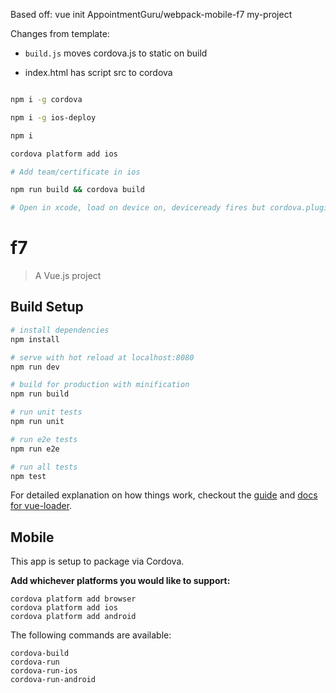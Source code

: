 Based off: vue init AppointmentGuru/webpack-mobile-f7 my-project

Changes from template:

- ```build.js``` moves cordova.js to static on build 

- index.html has script src to cordova


```sh

npm i -g cordova 

npm i -g ios-deploy

npm i

cordova platform add ios

# Add team/certificate in ios

npm run build && cordova build

# Open in xcode, load on device on, deviceready fires but cordova.plugins undefined

```


# f7

> A Vue.js project

## Build Setup

``` bash
# install dependencies
npm install

# serve with hot reload at localhost:8080
npm run dev

# build for production with minification
npm run build

# run unit tests
npm run unit

# run e2e tests
npm run e2e

# run all tests
npm test
```

For detailed explanation on how things work, checkout the [guide](http://vuejs-templates.github.io/webpack/) and [docs for vue-loader](http://vuejs.github.io/vue-loader).

## Mobile

This app is setup to package via Cordova.

**Add whichever platforms you would like to support:**

```
cordova platform add browser
cordova platform add ios
cordova platform add android
```

The following commands are available:

```
cordova-build
cordova-run
cordova-run-ios
cordova-run-android
```

